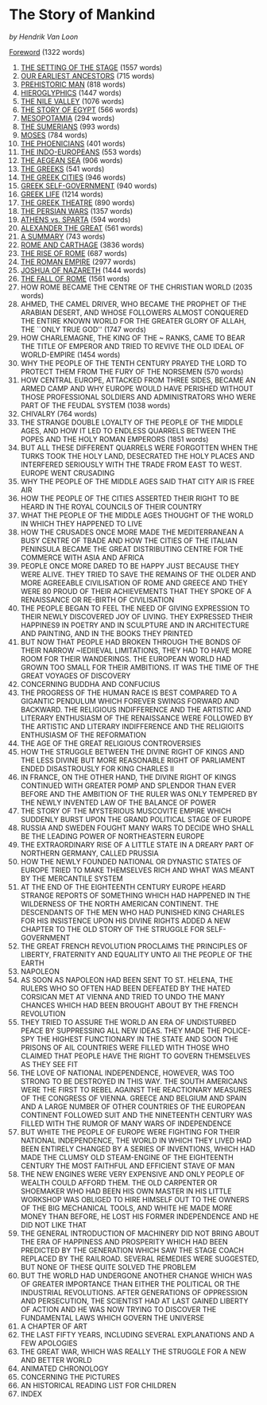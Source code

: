 The Story of Mankind
=================

*by Hendrik Van Loon*

[Foreword](https://github.com/ShoreLark/theStoryOfMankind/blob/master/Foreword.md) (1322 words)

1.  [THE SETTING OF THE STAGE](https://github.com/ShoreLark/theStoryOfMankind/blob/master/Chapter_01.md) (1557 words)
2.  [OUR EARLIEST ANCESTORS](https://github.com/ShoreLark/theStoryOfMankind/blob/master/Chapter_02.md) (715 words)
3.  [PREHISTORIC MAN](https://github.com/ShoreLark/theStoryOfMankind/blob/master/Chapter_03.md) (818 words)
4.  [HIEROGLYPHICS](https://github.com/ShoreLark/theStoryOfMankind/blob/master/Chapter_04.md) (1447 words)
5.  [THE NILE VALLEY](https://github.com/ShoreLark/theStoryOfMankind/blob/master/Chapter_05.md) (1076 words)
6.  [THE STORY OF EGYPT](https://github.com/ShoreLark/theStoryOfMankind/blob/master/Chapter_06.md) (566 words)
7.  [MESOPOTAMIA](https://github.com/ShoreLark/theStoryOfMankind/blob/master/Chapter_07.md) (294 words)
8.  [THE SUMERIANS](https://github.com/ShoreLark/theStoryOfMankind/blob/master/Chapter_08.md) (993 words)
9.  [MOSES](https://github.com/ShoreLark/theStoryOfMankind/blob/master/Chapter_09.md) (784 words)
10. [THE PHOENICIANS](https://github.com/ShoreLark/theStoryOfMankind/blob/master/Chapter_10.md) (401 words)
11. [THE INDO-EUROPEANS](https://github.com/ShoreLark/theStoryOfMankind/blob/master/Chapter_11.md) (553 words)
12. [THE AEGEAN SEA]() (906 words)
13. [THE GREEKS]() (541 words)
14. [THE GREEK CITIES]() (946 words)
15. [GREEK SELF-GOVERNMENT]() (940 words)
16. [GREEK LIFE]() (1214 words)
17. [THE GREEK THEATRE]() (890 words)
18. [THE PERSIAN WARS]() (1357 words)
19. [ATHENS vs. SPARTA]() (594 words)
20. [ALEXANDER THE GREAT]() (561 words)
21. [A SUMMARY]() (743 words)
22. [ROME AND CARTHAGE]() (3836 words)
23. [THE RISE OF ROME]() (687 words)
24. [THE ROMAN EMPIRE]() (2977 words)
25. [JOSHUA OF NAZARETH]() (1444 words)
26. [THE FALL OF ROME]() (1561 words)
27. HOW ROME BECAME THE CENTRE OF THE CHRISTIAN WORLD (2035 words)
28. AHMED, THE CAMEL DRIVER, WHO BECAME THE PROPHET OF THE
 ARABIAN DESERT, AND WHOSE FOLLOWERS ALMOST CONQUERED
 THE ENTIRE KNOWN WORLD FOR THE GREATER GLORY OF
 ALLAH, THE ``ONLY TRUE GOD'' (1747 words)
29. HOW CHARLEMAGNE, THE KING OF THE ~ RANKS, CAME TO BEAR
 THE TITLE OF EMPEROR AND TRIED TO REVIVE THE OLD IDEAL
 OF WORLD-EMPIRE (1454 words)
30. WHY THE PEOPLE OF THE TENTH CENTURY PRAYED THE LORD
 TO PROTECT THEM FROM THE FURY OF THE NORSEMEN (570 words)
31. HOW CENTRAL EUROPE, ATTACKED FROM THREE SIDES, BECAME
 AN ARMED CAMP AND WHY EUROPE WOULD HAVE PERISHED
 WITHOUT THOSE PROFESSIONAL SOLDIERS AND ADMINISTRATORS
 WHO WERE PART OF THE FEUDAL SYSTEM (1038 words)
32. CHIVALRY (764 words)
33. THE STRANGE DOUBLE LOYALTY OF THE PEOPLE OF THE MIDDLE
 AGES, AND HOW IT LED TO ENDLESS QUARRELS BETWEEN THE
 POPES AND THE HOLY ROMAN EMPERORS (1851 words)
34. BUT ALL THESE DIFFERENT QUARRELS WERE FORGOTTEN WHEN
 THE TURKS TOOK THE HOLY LAND, DESECRATED THE HOLY
 PLACES AND INTERFERED SERIOUSLY WITH THE TRADE FROM
 EAST TO WEST. EUROPE WENT CRUSADING
35. WHY THE PEOPLE OF THE MIDDLE AGES SAID THAT CITY AIR
 IS FREE AIR
36. HOW THE PEOPLE OF THE CITIES ASSERTED THEIR RIGHT
 TO BE HEARD IN THE ROYAL COUNCILS OF THEIR COUNTRY
37. WHAT THE PEOPLE OF THE MIDDLE AGES THOUGHT OF THE
 WORLD IN WHICH THEY HAPPENED TO LIVE
38. HOW THE CRUSADES ONCE MORE MADE THE MEDITERRANEAN A
 BUSY CENTRE OF TBADE AND HOW THE CITIES OF THE ITALIAN
 PENINSULA BECAME THE GREAT DISTRIBUTING CENTRE FOR THE
 COMMERCE WITH ASIA AND AFRICA
39. PEOPLE ONCE MORE DARED TO BE HAPPY JUST BECAUSE THEY
 WERE ALIVE. THEY TRIED TO SAVE THE REMAINS OF THE
 OLDER AND MORE AGREEABLE CIVILISATION OF ROME AND
 GREECE AND THEY WERE 80 PROUD OF THEIR ACHIEVEMENTS
 THAT THEY SPOKE OF A RENAISSANCE OR RE-BIRTH OF
 CIVILISATION
40. THE PEOPLE BEGAN TO FEEL THE NEED OF GIVING EXPRESSION
 TO THEIR NEWLY DISCOVERED JOY OF LIVING. THEY EXPRESSED
 THEIR HAPPINES9 IN POETRY AND IN SCULPTURE AND
 IN ARCHITECTURE AND PAINTING, AND IN THE BOOKS THEY
 PRINTED
41. BUT NOW THAT PEOPLE HAD BROKEN THROUGH THE BONDS OF
 THEIR NARROW ~IEDIIEVAL LIMITATIONS, THEY HAD TO HAVE
 MORE ROOM FOR THEIR WANDERINGS. THE EUROPEAN WORLD
 HAD GROWN TOO SMALL FOR THEIR AMBITIONS. IT WAS THE
 TIME OF THE GREAT VOYAGES OF DISCOVERY
42. CONCERNING BUDDHA AND CONFUCIUS
43. THE PROGRESS OF THE HUMAN RACE IS BEST COMPARED TO A
 GIGANTIC PENDULUM WHICH FOREVER SWINGS FORWARD AND
 BACKWARD. THE RELIGIOUS INDIFFERENCE AND THE ARTISTIC
 AND LITERARY ENTHUSIASM OF THE RENAISSANCE WERE FOLLOWED
 BY THE ARTISTIC AND LITERARY INDIFFERENCE AND THE
 RELIGIOITS ENTHUSIASM OF THE REFORMATION
44. THE AGE OF THE GREAT RELIGIOUS CONTROVERSIES
45. HOW THE STRUGGLE BETWEEN THE DIVINE RIGHT OF KINGS
 AND THE LESS DIVINE BUT MORE REASONABLE RIGHT OF
 PARLIAMENT ENDED DISASTROUSLY FOR KING CHARLES II
46. IN FRANCE, ON THE OTHER HAND, THE DIVINE RIGHT OF KINGS
 CONTINUED WITH GREATER POMP AND SPLENDOR THAN EVER
 BEFORE AND THE AMBITION OF THE RULER WAS ONLY TEMPERED
 BY THE NEWLY INVENTED LAW OF THE BALANCE OF POWER
47. THE STORY OF THE MYSTERIOUS MUSCOVITE EMPIRE WHICH SUDDENLY
 BURST UPON THE GRAND POLITICAL STAGE OF EUROPE
48. RUSSIA AND SWEDEN FOUGHT MANY WARS TO DECIDE WHO
 SHALL BE THE LEADING POWER OF NORTHEASTERN EUROPE
49. THE EXTRAORDINARY RISE OF A LITTLE STATE IN A DREARY PART
 OF NORTHERN GERMANY, CALLED PRUSSIA
50. HOW THE NEWLY FOUNDED NATIONAL OR DYNASTIC STATES OF
 EUROPE TRIED TO MAKE THEMSELVES RICH AND WHAT WAS
 MEANT BY THE MERCANTILE SYSTEM
51. AT THE END OF THE EIGHTEENTH CENTURY EUROPE HEARD
 STRANGE REPORTS OF SOMETHING WHICH HAD HAPPENED IN
 THE WILDERNESS OF THE NORTH AMERICAN CONTINENT. THE
 DESCENDANTS OF THE MEN WHO HAD PUNISHED KING CHARLES
 FOR HIS INSISTENCE UPON HIS DIVINE RIGHTS ADDED A
 NEW CHAPTER TO THE OLD STORY OF THE STRUGGLE FOR SELF-
 GOVERNMENT
62. THE GREAT FRENCH REVOLUTION PROCLAIMS THE PRINCIPLES
 OF LIBERTY, FRATERNITY AND EQUALITY UNTO All THE PEOPLE
 OF THE EARTH
53. NAPOLEON
54. AS SOON AS NAPOLEON HAD BEEN SENT TO ST. HELENA, THE
 RULERS WHO SO OFTEN HAD BEEN DEFEATED BY THE HATED
 CORSICAN MET AT VIENNA AND TRIED TO UNDO THE MANY
 CHANCES WHICH HAD BEEN BROUGHT ABOUT BY THE FRENCH
 REVOLUTION
55. THEY TRIED TO ASSURE THE WORLD AN ERA OF UNDISTURBED
 PEACE BY SUPPRESSING ALL NEW IDEAS. THEY MADE THE
 POLICE-SPY THE HIGHEST FUNCTIONARY IN THE STATE AND
 SOON THE PRISONS OF AIL COUNTRIES WERE FILLED WITH
 THOSE WHO CLAIMED THAT PEOPLE HAVE THE RIGHT TO
 GOVERN THEMSELVES AS THEY SEE FIT
56. THE LOVE OF NATIONAL INDEPENDENCE, HOWEVER, WAS TOO
 STRONG TO BE DESTROYED IN THIS WAY. THE SOUTH AMERICANS
 WERE THE FIRST TO REBEL AGAINST THE REACTIONARY
 MEASURES OF THE CONGRESS OF VIENNA. GREECE AND BELGIUM
 AND SPAIN AND A LARGE NUMBER OF OTHER COUNTRIES
 OF THE EUROPEAN CONTINENT FOLLOWED SUIT AND THE
 NINETEENTH CENTURY WAS FILLED WITH THE RUMOR OF MANY
 WARS OF INDEPENDENCE
57. BUT WHITE THE PEOPLE OF EUROPE WERE FIGHTING FOR THEIR
 NATIONAL INDEPENDENCE, THE WORLD IN WHICH THEY LIVED
 HAD BEEN ENTIRELY CHANGED BY A SERIES OF INVENTIONS,
 WHICH HAD MADE THE CLUMSY OLD STEAM-ENGINE OF THE
 EIGHTEENTH CENTURY THE MOST FAITHFUL AND EFFICIENT
 STAVE OF MAN
58. THE NEW ENGINES WERE VERY EXPENSIVE AND ONLY PEOPLE
 OF WEALTH COULD AFFORD THEM. THE OLD CARPENTER OR
 SHOEMAKER WHO HAD BEEN HIS OWN MASTER IN HIS LITTLE
 WORKSHOP WAS OBLIGED TO HIRE HIMSELF OUT TO THE OWNERS
 OF THE BIG MECHANICAL TOOLS, AND WHITE HE MADE
 MORE MONEY THAN BEFORE, HE LOST HIS FORMER INDEPENDENCE
 AND HE DID NOT LIKE THAT
59. THE GENERAL INTRODUCTION OF MACHINERY DID NOT BRING
 ABOUT THE ERA OF HAPPINESS AND PROSPERITY WHICH HAD
 BEEN PREDICTED BY THE GENERATION WHICH SAW THE STAGE
 COACH REPLACED BY THE RAILROAD. SEVERAL REMEDIES
 WERE SUGGESTED, BUT NONE OF THESE QUITE SOLVED THE
 PROBLEM
60. BUT THE WORLD HAD UNDERGONE ANOTHER CHANGE WHICH WAS
 OF GREATER IMPORTANCE THAN EITHER THE POLITICAL OR THE
 INDUSTRIAL REVOLUTIONS. AFTER GENERATIONS OF OPPRESSION
 AND PERSECUTION, THE SCIENTIST HAD AT LAST GAINED
 LIBERTY OF ACTION AND HE WAS NOW TRYING TO DISCOVER
 THE FUNDAMENTAL LAWS WHICH GOVERN THE UNIVERSE
61. A CHAPTER OF ART
62. THE LAST FIFTY YEARS, INCLUDING SEVERAL EXPLANATIONS
AND A FEW APOLOGIES
63. THE GREAT WAR, WHICH WAS REALLY THE STRUGGLE FOR A
 NEW AND BETTER WORLD
64. ANIMATED CHRONOLOGY
65. CONCERNING THE PICTURES
66. AN HISTORICAL READING LIST FOR CHILDREN
67. INDEX

